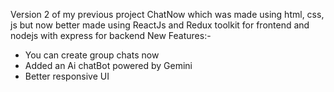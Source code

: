 Version 2 of my previous project ChatNow which was made using html, css, js but now better made using ReactJs and Redux toolkit for frontend and nodejs with express for backend
New Features:-
- You can create group chats now
- Added an Ai chatBot powered by Gemini
- Better responsive UI 
 
